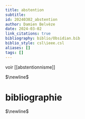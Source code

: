 ```yaml
---
title: abstention
subtitle:
id: 20240302_abstention
author: Damien Belvèze
date: 2024-03-02
link_citations: true
bibliography: biblio/Obsidian.bib
biblio_style: csl\ieee.csl
aliases: []
tags: []
---
```


voir [[abstentionnisme]]

$\newline$
# bibliographie
$\newline$






